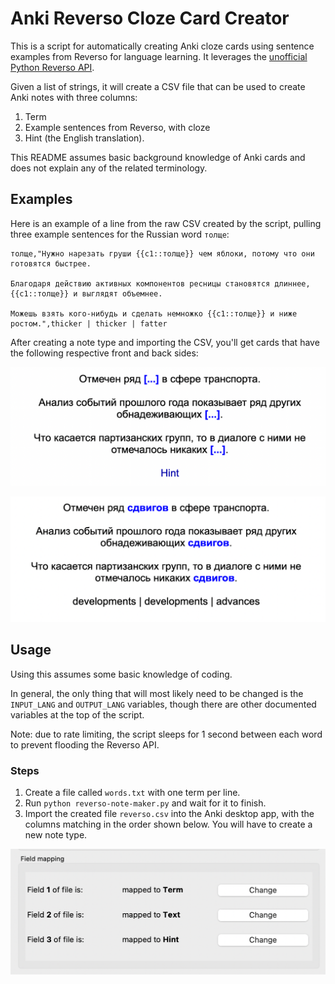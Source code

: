 # Anki Reverso Cloze Card Creator
This is a script for automatically creating Anki cloze cards using sentence
examples from Reverso for language
learning. It leverages the [unofficial Python Reverso
API](https://github.com/demian-wolf/ReversoAPI).

Given a list of strings, it will create a CSV file that can be used to create Anki
notes with three columns:

1. Term
2. Example sentences from Reverso, with cloze
3. Hint (the English translation).

This README assumes basic background knowledge of Anki cards and does not
explain any of the related terminology.

## Examples

Here is an example of a line from the raw CSV created by the script, pulling
three example sentences for the Russian word `толще`:

```
толще,"Нужно нарезать груши {{c1::толще}} чем яблоки, потому что они готовятся быстрее.

Благодаря действию активных компонентов ресницы становятся длиннее, {{c1::толще}} и выглядят объемнее.

Можешь взять кого-нибудь и сделать немножко {{c1::толще}} и ниже
ростом.",thicker | thicker | fatter
```

After creating a note type and importing the CSV, you'll get cards that have the
following respective front and back sides:

![Front of card](assets/front.png)

![Back of card](assets/back.png)

## Usage
Using this assumes some basic knowledge of coding.

In general, the only thing that will most likely need to be changed is the
`INPUT_LANG` and `OUTPUT_LANG` variables, though there are other documented
variables at the top of the script. 

Note: due to rate limiting, the script sleeps for 1 second between each word to
prevent flooding the Reverso API.

### Steps
1. Create a file called `words.txt` with one term per line.
2. Run `python reverso-note-maker.py` and wait for it to finish.
3. Import the created file `reverso.csv` into the Anki desktop app, with the
   columns matching in the order shown below. You will have to create a new note
   type.

![Example of importing](assets/import.png)

